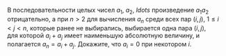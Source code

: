 В последовательности целых чисел $a_1$, $a_2$, $ldots$
произведение $a_1a_2$ отрицательно, а при $n > 2$ для вычисления $a_n$
среди всех пар $(i, j)$, $1\leq i < j  <  n$, которые
ранее не выбирались, выбирается одна пара $(i, j)$,   
для которой $a_i+a_j$ имеет наименьшую абсолютную величину, и полагается 
$a_n=a_i+a_j$. Докажите, что $a_i=0$  при некотором $i$.